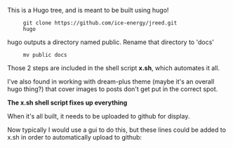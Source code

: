 
This is a Hugo tree, and is meant to be built using hugo!

```
     git clone https://github.com/ice-energy/jreed.git
     hugo
```

hugo outputs a directory named public.  Rename that directory
to 'docs'

```
     mv public docs
```

Those 2 steps are included in the shell script **x.sh**, which
automates it all.

I've also found in working with dream-plus theme (maybe it's an
overall hugo thing?) that cover images to posts don't get put in
the correct spot.

**The x.sh shell script fixes up everything**

When it's all built, it needs to be uploaded to github for display.

Now typically I would use a gui to do this, but these lines could
be added to x.sh in order to automatically upload to github:



